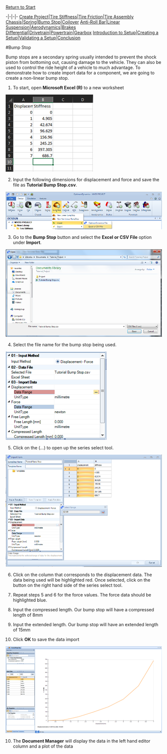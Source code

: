 [Return to Start](1_Tutorial_1.md)

-|-|-|-
[Create Project](2_Create_Project.md)|[Tire Stiffness](3_Tire_Stiffness.md)|[Tire Friction](4_Tire_Friction.md)|[Tire Assembly](5_TireAssy.md)
[Chassis](6_Chassis.md)|[Spring](7_Spring.md)|[Bump Stop](8_BumpStop.md)|[Coilover](9_Coilover.md)
[Anti-Roll Bar](10_ARB.md)|[Linear Suspension](11_LinearSus.md)|[Aerodynamics](12_Aero.md)|[Brakes](13_Brakes.md)
[Differential](14_Diff.md)|[Drivetrain](15_DT.md)|[Powertrain](16_Powertrain.md)|[Gearbox](17_Gearbox.md)
[Introduction to Setup](18_Setupintro.md)|[Creating a Setup](19_Setup.md)|[Validating a Setup](20_ValidateSetup.md)|[Conclusion](21_Conclusion.md)

#Bump Stop

Bump stops are a secondary spring usually intended to prevent the shock piston from bottoming out, causing damage to the vehicle.  They can also be used to control the ride height of a vehicle to much advantage.  To demonstrate how to create import data for a component, we are going to create a non-linear bump stop.

1) To start, open __Microsoft Excel (R)__ to a new worksheet

![Bump Stop Data](../img/bump_stop_data.PNG)

2) Input the following dimensions for displacement and force and save the file as __Tutorial Bump Stop.csv__.

![Bump Stop Import](../img/bump_stop_import.png)

3) Go to the __Bump Stop__ button and select the __Excel or CSV File__ option under __Import__.

![Bump Stop File](../img/import_file.png)

4) Select the file name for the bump stop being used.

![Displacement Button](../img/displacement_bs.png)

5) Click on the (...) to open up the series select tool.

![Displacement Data](../img/displacement_data.png)

6) Click on the column that corresponds to the displacement data. The data being used will be highlighted red.  Once selected, click on the button on the right hand side of the series select tool.

7) Repeat steps 5 and 6 for the force values.  The force data should be highlighted blue.

8) Input the compressed length.  Our bump stop will have a compressed length of 8mm

9) Input the extended length.  Our bump stop will have an extended length of 15mm

10) Click __OK__ to save the data import

![Bump Stop Output](../img/bs_output.png)

10) The __Document Manager__ will display the data in the left hand editor column and a plot of the data


